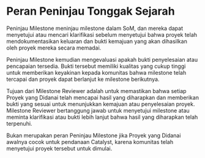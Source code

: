 # **Peran Peninjau Tonggak Sejarah**

Peninjau Milestone meninjau milestone dalam SoM, dan mereka dapat menyetujui atau mencari klarifikasi sebelum menyetujui bahwa proyek telah mendokumentasikan keluaran dan bukti kemajuan yang akan dihasilkan oleh proyek mereka secara memadai.

Peninjau Milestone kemudian mengevaluasi apakah bukti penyelesaian atau pencapaian tersedia. Bukti tersebut memiliki kualitas yang cukup tinggi untuk memberikan keyakinan kepada komunitas bahwa milestone telah tercapai dan proyek dapat berlanjut ke milestone berikutnya.

Tujuan dari Milestone Reviewer adalah untuk memastikan bahwa setiap Proyek yang Didanai telah mencapai hasil yang diharapkan dan memberikan bukti yang sesuai untuk menunjukkan kemajuan atau penyelesaian proyek. Milestone Reviewer bertanggung jawab untuk menyetujui milestone atau meminta klarifikasi atau bukti lebih lanjut bahwa hasil yang diharapkan telah terpenuhi.

Bukan merupakan peran Peninjau Milestone jika Proyek yang Didanai awalnya cocok untuk pendanaan Catalyst, karena komunitas telah menyetujui proyek tersebut untuk dimulai.
